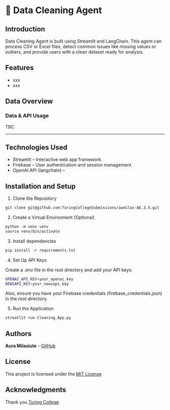 # 🤖 Data Cleaning Agent

## Introduction

Data Cleaning Agent is built using Streamlit and LangChain. This agent can process CSV or Excel files, detect common issues like missing values or outliers, and provide users with a clean dataset ready for analysis.

## Features

- xxx
- xxx


## Data Overview

### Data & API Usage

TBC

---

## Technologies Used

- Streamlit – Interactive web app framework.
- Firebase – User authentication and session management.
- OpenAI API (langchain) – 


## Installation and Setup

1. Clone the Repository

```markdown
git clone git@github.com:TuringCollegeSubmissions/aumilas-AE.3.5.git
```

2. Create a Virtual Environment (Optional)

```markdown
python -m venv venv
source venv/bin/activate
```

3. Install dependencies

```markdown
pip install -r requirements.txt
```

4. Set Up API Keys

Create a .env file in the root directory and add your API keys:

```bash
OPENAI_API_KEY=your_openai_key
NEWSAPI_KEY=your_newsapi_key
```

Also, ensure you have your Firebase credentials (firebase_credentials.json) in the root directory.

5. Run the Application

```markdown
streatlit run Cleaning_App.py
```

## Authors

**Aura Milasiute** - [GitHub](https://github.com/auramila)

## License

This project is licensed under the [MIT License](https://choosealicense.com/licenses/mit/)

## Acknowledgments

Thank you [Turing College](https://www.turingcollege.com)
